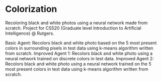 # Colorization
Recoloring black and white photos using a neural network made from scratch. Project for CS520 (Graduate level Introduction to Artificial Intelligence) @ Rutgers.

Basic Agent: Recolors black and white photo based on the 5 most present colors in surrounding pixels in test data using k-means algorithm written from scratch.
Improved Agent 1: Recolors black and white photo using a neural network trained on discrete colors in test data. 
Improved Agent 2: Recolors black and white photo using a neural network trained on the 5 most present colors in test data using k-means algorithm written from scratch.
